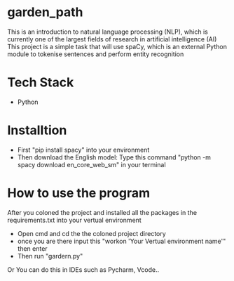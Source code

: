 # garden_path
This is an introduction to natural language processing (NLP), which is currently one of the largest fields of research in artificial intelligence (AI)
This project is a simple task that will use spaCy, which is an external Python module to tokenise sentences and perform entity recognition

# Tech Stack
- Python

# Installtion 
- First "pip install spacy" into your environment 
- Then download the English model: Type this command "python -m spacy download en_core_web_sm" in your terminal

# How to use the program 
After you coloned the project and installed all the packages in the requirements.txt into your vertual environment
- Open cmd and cd the the coloned project directory
- once you are there input this "workon 'Your Vertual environment name'" then enter
- Then run "gardern.py"

Or You can do this in IDEs such as Pycharm, Vcode..
